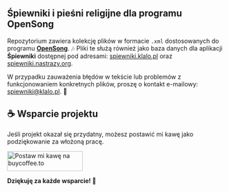 ## Śpiewniki i pieśni religijne dla programu **OpenSong**

Repozytorium zawiera kolekcję plików w formacie `.xml` dostosowanych do programu [**OpenSong**](https://sourceforge.net/projects/opensong/). 🎶 Pliki te służą również jako baza danych dla aplikacji **Śpiewniki** dostępnej pod adresami: [spiewniki.klalo.pl](https://spiewniki.klalo.pl) oraz [spiewniki.nastrazy.org](https://spiewniki.nastrazy.org).

W przypadku zauważenia błędów w tekście lub problemów z funkcjonowaniem konkretnych plików, proszę o kontakt e-mailowy: [spiewniki@klalo.pl](mailto:spiewniki@klalo.pl). 📧

## ☕ Wsparcie projektu

Jeśli projekt okazał się przydatny, możesz postawić mi kawę jako podziękowanie za włożoną pracę.

<a href="https://buycoffee.to/kubaklalo" target="_blank"><img src="https://buycoffee.to/img/share-button-dark.png" style="width: 175px; height: 46px" alt="Postaw mi kawę na buycoffee.to"></a>

**Dziękuję za każde wsparcie! 🙏**
